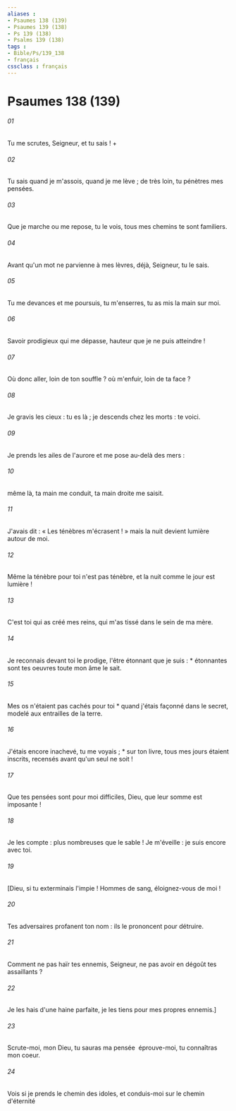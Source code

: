 ```yaml
---
aliases : 
- Psaumes 138 (139)
- Psaumes 139 (138)
- Ps 139 (138)
- Psalms 139 (138)
tags : 
- Bible/Ps/139_138
- français
cssclass : français
---
```


# Psaumes 138 (139)

###### 01
Tu me scrutes, Seigneur, et tu sais ! +
###### 02
Tu sais quand je m'assois, quand je me lève ; de très loin, tu pénètres mes pensées.
###### 03
Que je marche ou me repose, tu le vois, tous mes chemins te sont familiers.
###### 04
Avant qu'un mot ne parvienne à mes lèvres, déjà, Seigneur, tu le sais.
###### 05
Tu me devances et me poursuis, tu m'enserres, tu as mis la main sur moi.
###### 06
Savoir prodigieux qui me dépasse, hauteur que je ne puis atteindre !
###### 07
Où donc aller, loin de ton souffle ? où m'enfuir, loin de ta face ?
###### 08
Je gravis les cieux : tu es là ; je descends chez les morts : te voici.
###### 09
Je prends les ailes de l'aurore et me pose au-delà des mers :
###### 10
même là, ta main me conduit, ta main droite me saisit.
###### 11
J'avais dit : « Les ténèbres m'écrasent ! » mais la nuit devient lumière autour de moi.
###### 12
Même la ténèbre pour toi n'est pas ténèbre, et la nuit comme le jour est lumière !
###### 13
C'est toi qui as créé mes reins, qui m'as tissé dans le sein de ma mère.
###### 14
Je reconnais devant toi le prodige, l'être étonnant que je suis : * étonnantes sont tes oeuvres toute mon âme le sait.
###### 15
Mes os n'étaient pas cachés pour toi * quand j'étais façonné dans le secret, modelé aux entrailles de la terre.
###### 16
J'étais encore inachevé, tu me voyais ; * sur ton livre, tous mes jours étaient inscrits, recensés avant qu'un seul ne soit !
###### 17
Que tes pensées sont pour moi difficiles, Dieu, que leur somme est imposante !
###### 18
Je les compte : plus nombreuses que le sable ! Je m'éveille : je suis encore avec toi.
###### 19
[Dieu, si tu exterminais l'impie ! Hommes de sang, éloignez-vous de moi !
###### 20
Tes adversaires profanent ton nom : ils le prononcent pour détruire.
###### 21
Comment ne pas haïr tes ennemis, Seigneur, ne pas avoir en dégoût tes assaillants ?
###### 22
Je les hais d'une haine
parfaite, je les tiens pour mes propres ennemis.]
###### 23
Scrute-moi, mon Dieu, tu sauras
ma pensée  éprouve-moi, tu connaîtras mon coeur.
###### 24
Vois si je prends le chemin
des idoles, et conduis-moi sur le chemin
d'éternité
